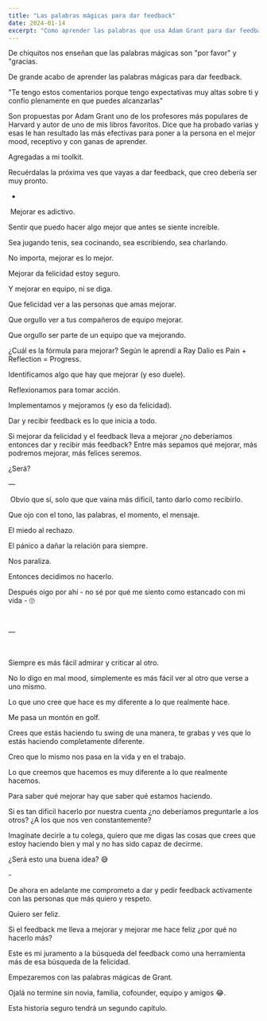 ```yaml
---
title: "Las palabras mágicas para dar feedback"
date: 2024-01-14
excerpt: "Como aprender las palabras que usa Adam Grant para dar feedback me llevó a mi propio juramente del feedback. "
---
```


De chiquitos nos enseñan que las palabras mágicas son "por favor" y "gracias.

De grande acabo de aprender las palabras mágicas para dar feedback.

"Te tengo estos comentarios porque tengo expectativas muy altas sobre ti y confío plenamente en que puedes alcanzarlas"

Son propuestas por Adam Grant uno de los profesores más populares de Harvard y autor de uno de mis libros favoritos.
Dice que ha probado varias y esas le han resultado las más efectivas para poner a la persona en el mejor mood, receptivo y con ganas de aprender.

Agregadas a mi toolkit.

Recuérdalas la próxima ves que vayas a dar feedback, que creo debería ser muy pronto.


-


‍
Mejorar es adictivo.

Sentir que puedo hacer algo mejor que antes se siente increíble.

Sea jugando tenis, sea cocinando, sea escribiendo, sea charlando.

No importa, mejorar es lo mejor.

Mejorar da felicidad estoy seguro.

Y mejorar en equipo, ni se diga.

Que felicidad ver a las personas que amas mejorar.

Que orgullo ver a tus compañeros de equipo mejorar.

Que orgullo ser parte de un equipo que va mejorando.

¿Cuál es la fórmula para mejorar? Según le aprendí a Ray Dalio es Pain + Reflection = Progress.

Identificamos algo que hay que mejorar (y eso duele).

Reflexionamos para tomar acción.

Implementamos y mejoramos (y eso da felicidad).

Dar y recibir feedback es lo que inicia a todo.

Si mejorar da felicidad y el feedback lleva a mejorar ¿no deberíamos entonces dar y recibir más feedback? Entre más sepamos qué mejorar, más podremos mejorar, más felices seremos.

¿Será?
‍

—

‍
Obvio que sí, solo que que vaina más dificil, tanto darlo como recibirlo.

Que ojo con el tono, las palabras, el momento, el mensaje.

El miedo al rechazo.

El pánico a dañar la relación para siempre.

Nos paraliza.

Entonces decidimos no hacerlo.

Después oigo por ahí - no sé por qué me siento como estancado con mi vida - 🙄

‍

—

‍

Siempre es más fácil admirar y criticar al otro.

No lo digo en mal mood, simplemente es más fácil ver al otro que verse a uno mismo.

Lo que uno cree que hace es my diferente a lo que realmente hace.

Me pasa un montón en golf.

Crees que estás haciendo tu swing de una manera, te grabas y ves que lo estás haciendo completamente diferente.

Creo que lo mismo nos pasa en la vida y en el trabajo.

Lo que creemos que hacemos es muy diferente a lo que realmente hacemos.

Para saber qué mejorar hay que saber qué estamos haciendo.

Si es tan dificil hacerlo por nuestra cuenta ¿no deberíamos preguntarle a los otros? ¿A los que nos ven constantemente?

Imagínate decirle a tu colega, quiero que me digas las cosas que crees que estoy haciendo bien y mal y no has sido capaz de decirme.

¿Será esto una buena idea? 😅



-‍



De ahora en adelante me comprometo a dar y pedir feedback activamente con las personas que más quiero y respeto.

Quiero ser feliz.

Si el feedback me lleva a mejorar y mejorar me hace feliz ¿por qué no hacerlo más?

Este es mi juramento a la búsqueda del feedback como una herramienta más de esa búsqueda de la felicidad.

Empezaremos con las palabras mágicas de Grant.

Ojalá no termine sin novia, familia, cofounder, equipo y amigos 😂.

Esta historia seguro tendrá un segundo capítulo.